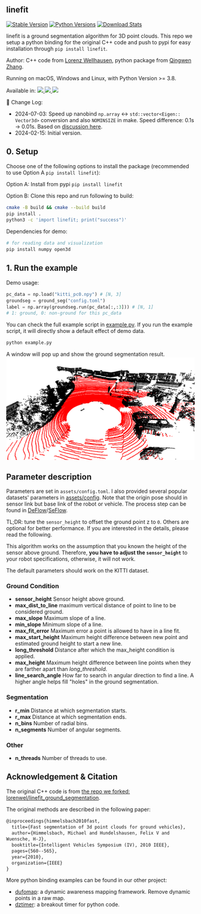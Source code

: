 linefit
---

[![Stable Version](https://img.shields.io/pypi/v/linefit?label=stable)](https://pypi.org/project/linefit/#history)
[![Python Versions](https://img.shields.io/pypi/pyversions/linefit)](https://pypi.org/project/linefit/)
[![Download Stats](https://img.shields.io/pypi/dm/linefit)](https://pypistats.org/packages/linefit)

linefit is a ground segmentation algorithm for 3D point clouds. This repo we setup a python binding for the original C++ code and push to pypi for easy installation through `pip install linefit`.

Author: C++ code from [Lorenz Wellhausen](https://github.com/lorenwel), python package from [Qingwen Zhang](https://kin-zhang.github.io/).

Running on macOS, Windows and Linux, with Python Version >= 3.8.

Available in: <a href="https://github.com/Kin-Zhang/linefit"><img src="https://img.shields.io/badge/Windows-0078D6?st&logo=windows&logoColor=white" /> <a href="https://github.com/Kin-Zhang/linefit"><img src="https://img.shields.io/badge/Linux-FCC624?logo=linux&logoColor=black" />  <a href="https://github.com/Kin-Zhang/linefit"><img src="https://img.shields.io/badge/mac%20os-000000?&logo=apple&logoColor=white" /> </a>

<!--  -->
📜 Change Log:
- 2024-07-03: Speed up nanobind `np.array` <-> `std::vector<Eigen:: Vector3d>` conversion and also `NOMINSIZE` in make. Speed difference: 0.1s -> 0.01s. Based on [discussion here](https://github.com/wjakob/nanobind/discussions/426).
- 2024-02-15: Initial version.

## 0. Setup

Choose one of the following options to install the package (recommended to use Option A `pip install linefit`):

Option A: Install from pypi `pip install linefit`

Option B: Clone this repo and run following to build:
```bash
cmake -B build && cmake --build build
pip install .
python3 -c 'import linefit; print("success")'
```

Dependencies for demo:
```bash
# for reading data and visualization
pip install numpy open3d
```

## 1. Run the example

Demo usage:
```python
pc_data = np.load("kitti_pc0.npy") # [N, 3]
groundseg = ground_seg("config.toml")
label = np.array(groundseg.run(pc_data[:,:3])) # [N, 1]
# 1: ground, 0: non-ground for this pc_data
```

You can check the full example script in [example.py](example.py). If you run the example script, it will directly show a default effect of demo data.

```bash
python example.py
```

A window will pop up and show the ground segmentation result.
![](./assets/docs/demo.png)

## Parameter description

Parameters are set in `assets/config.toml`. I also provided several popular datasets' parameters in [assets/config](assets/config). Note that the origin pose should in sensor link but base link of the robot or vehicle. The process step can be found in [DeFlow](https://github.com/KTH-RPL/DeFlow/blob/main/dataprocess/README.md)/[SeFlow](https://github.com/KTH-RPL/SeFlow/blob/main/dataprocess/README.md).

TL;DR: tune the `sensor_height` to offset the ground point z to `0`. Others are optional for better performance. If you are interested in the details, please read the following.


This algorithm works on the assumption that you known the height of the sensor above ground. 
Therefore, **you have to adjust the `sensor_height`** to your robot specifications, otherwise, it will not work.

The default parameters should work on the KITTI dataset.

### Ground Condition
- **sensor_height**  Sensor height above ground.
- **max_dist_to_line**  maximum vertical distance of point to line to be considered ground.
- **max_slope**  Maximum slope of a line.
- **min_slope**  Minimum slope of a line.
- **max_fit_error**  Maximum error a point is allowed to have in a line fit.
- **max_start_height**  Maximum height difference between new point and estimated ground height to start a new line.
- **long_threshold**  Distance after which the max_height condition is applied.
- **max_height**  Maximum height difference between line points when they are farther apart than *long_threshold*.
- **line_search_angle**  How far to search in angular direction to find a line. A higher angle helps fill "holes" in the ground segmentation.

### Segmentation

- **r_min**  Distance at which segmentation starts.
- **r_max**  Distance at which segmentation ends.
- **n_bins**  Number of radial bins.
- **n_segments**  Number of angular segments.

### Other

- **n_threads**  Number of threads to use.

## Acknowledgement & Citation

The original C++ code is from [the repo we forked: lorenwel/linefit_ground_segmentation](https://github.com/lorenwel/linefit_ground_segmentation).

The original methods are described in the following paper:
```
@inproceedings{himmelsbach2010fast,
  title={Fast segmentation of 3d point clouds for ground vehicles},
  author={Himmelsbach, Michael and Hundelshausen, Felix V and Wuensche, H-J},
  booktitle={Intelligent Vehicles Symposium (IV), 2010 IEEE},
  pages={560--565},
  year={2010},
  organization={IEEE}
}
```

More python binding examples can be found in our other project:
- [dufomap](https://github.com/KTH-RPL/dufomap): a dynamic awareness mapping framework. Remove dynamic points in a raw map.
- [dztimer](https://github.com/KTH-RPL/dztimer): a breakout timer for python code.


<!-- 
This function is a part of our new paper, which is under review. If you use this python function, please try to cite our paper to support us:
```
TODO
``` -->
